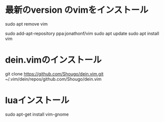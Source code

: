 # 最新のversion のvimをインストール

sudo apt remove vim

sudo add-apt-repository ppa:jonathonf/vim
sudo apt update
sudo apt install vim

# dein.vimのインストール
git clone https://github.com/Shougo/dein.vim.git ~/.vim/dein/repos/github.com/Shougo/dein.vim

# luaインストール
sudo apt-get install vim-gnome

